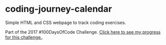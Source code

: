 # coding-journey-calendar
Simple HTML and CSS webpage to track coding exercises.

Part of the 2017 #100DaysOfCode Challenge. [Click here to see my progress for this challenge.](https://github.com/brittanyrw/100-days-of-code).
